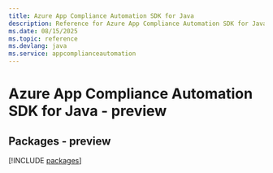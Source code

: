 ```yaml
---
title: Azure App Compliance Automation SDK for Java
description: Reference for Azure App Compliance Automation SDK for Java
ms.date: 08/15/2025
ms.topic: reference
ms.devlang: java
ms.service: appcomplianceautomation
---
```

# Azure App Compliance Automation SDK for Java - preview
## Packages - preview
[!INCLUDE [packages](app-compliance-automation-index.md)]
